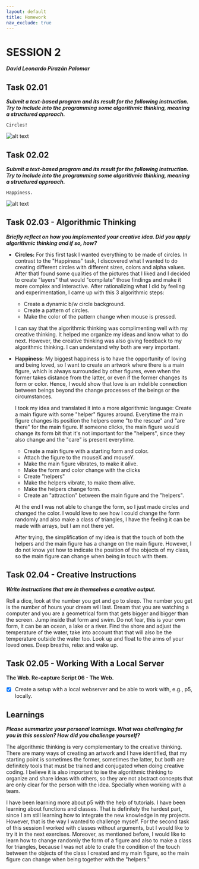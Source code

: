 ```yaml
---
layout: default
title: Homework
nav_exclude: true
---
```


# SESSION 2
_**David Leonardo Pirazán Palomar**_

## Task 02.01
**_Submit a text-based program and its result for the following instruction. Try to include into the programming some algorithmic thinking, meaning a structured approach._**

    Circles!

![alt text](https://github.com/ctechfilmuniversity/lecture_ws2425_creative_coding_1/blob/bc301ace785072759c2e21cb2f7711e859208d65/docs/04_submissions/PIraz%C3%A1n%20Palomar/02/img/Circles_pic.png)

## Task 02.02
**_Submit a text-based program and its result for the following instruction. Try to include into the programming some algorithmic thinking, meaning a structured approach._**

    Happiness.

![alt text](https://github.com/ctechfilmuniversity/lecture_ws2425_creative_coding_1/blob/8c9117249f8169667ca28c5381b44c3f05311197/docs/04_submissions/PIraz%C3%A1n%20Palomar/02/img/Happiness.png)


## Task 02.03 - Algorithmic Thinking
_**Briefly reflect on how you implemented your creative idea. Did you apply algorithmic thinking and if so, how?**_
- **Circles:**  For this first task I wanted everything to be made of circles. In contrast to the "Happiness" task, I discovered what I wanted to do creating different circles with different sizes, colors and alpha values. After thatI found some qualities of the pictures that I liked and I decided to create "layers" that would "compilate" those findings and make it more complex and interactive. After rationalizing what I did by feeling and experimentation, I came up with this 3 algorithmic steps:
    - Create a dynamic b/w circle background. 
    - Create a pattern of circles. 
    - Make the color of the pattern change when mouse is pressed. 

    I can say that the algorithmic thinking was complimenting well with my creative thinking. It helped me organize my ideas and know what to do next. However, the creative thinking was also giving feedback to my algorithmic thinking. I can understand why both are very important. 

    

- **Happiness:**  My biggest happiness is to have the opportunity of loving and being loved, so I want to create an artwork where there is a main figure, which is always surrounded by other figures, even when the former takes distance from the latter, or even if the former changes its form or color. Hence, I would show that love is an indelible connection between beings beyond the change processes of the beings or the circumstances.  
 
    I took my idea and translated it into a more algorithmic language: Create a main figure with some "helper" figures around. Everytime the main figure changes its position the helpers come "to the rescue" and "are there" for the main figure. If someone clicks, the main figure would change its form bit that it's not important for the "helpers", since they also change and the "care" is present everytime. 

    - Create a main figure with a starting form and color. 
    - Attach the figure to the mouseX and mouseY.
    - Make the main figure vibrates, to make it alive.
    - Make the form and color change with the clicks
    - Create "helpers"
    - Make the helpers vibrate, to make them alive. 
    - Make the helpers change form.
    - Create an "attraction" between the main figure and the "helpers".

    At the end I was not able to change the form, so I just made circles and changed the color. I would love to see how I could change the form randomly and also make a class of triangles, I have the feeling it can be made with arrays, but I am not there yet. 
    
    After trying, the simplification of my idea is that the touch of both the helpers and the main figure has a change on the main figure. However, I do not know yet how to indicate the position of the objects of my class, so the main figure can change when being in touch with them. 


## Task 02.04 - Creative Instructions
_**Write instructions that are in themselves a creative output.**_

Roll a dice, look at the number you got and go to sleep. The number you get is the number of hours your dream will last. Dream that you are watching a computer and you are a geometrical form that gets bigger and bigger than the screen. Jump inside that form and swim. Do not fear, this is your own form, it can be an ocean, a lake or a river. Find the shore and adjust the temperature of the water, take into account that that will also be the temperature outside the water too. Look up and float to the arms of your loved ones. Deep breaths, relax and wake up. 




## Task 02.05 - Working With a Local Server
**The Web. Re-capture Script 06 - The Web.**

- [x] Create a setup with a local webserver and be able to work with, e.g., p5, locally.





## Learnings
_**Please summarize your personal learnings. What was challenging for you in this session? How did you challenge yourself?**_

The algorithmic thinking is very complementary to the creative thinking. There are many ways of creating an artwork and I have identified, that my starting point is sometimes the former, sometimes the latter, but both are definitely tools that must be trained and conjugated when doing creative coding. I believe it is also important to ise the algorithmic thinking to organize and share ideas with others, so they are not abstract concepts that are only clear for the person with the idea. Specially when working with a team. 

I have been learning more about p5 with the help of tutorials. I have been learning about functions and classes. That is definitely the hardest part, since I am still learning how to integrate the new knowledge in my projects. However, that is the way I wanted to challenge myself. For the second task of this session I worked with classes without arguments, but I would like to try it in the next exercises. Moreover, as mentioned before, I would like to learn how to change randomly the form of a figure and also to make a class for triangles, because I was not able to crate the condition of the touch between the objects of the class I created and my main figure, so the main figure can change when being together with the "helpers."
